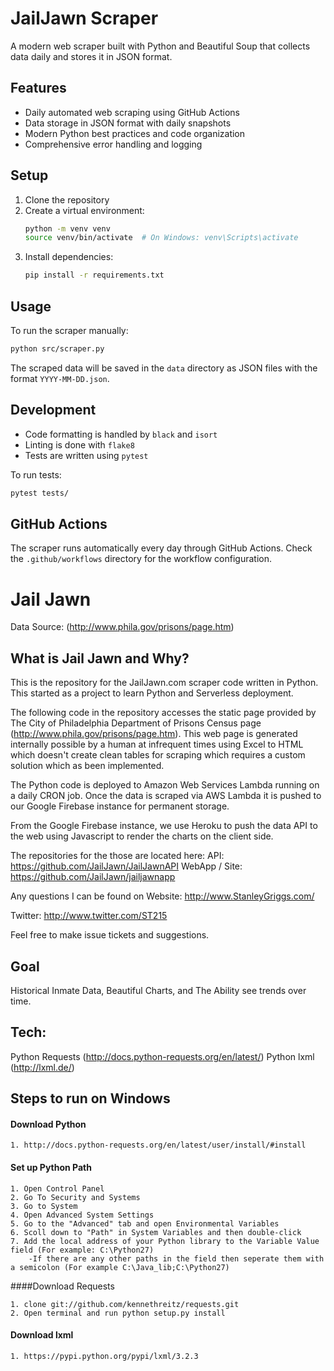 # JailJawn Scraper

A modern web scraper built with Python and Beautiful Soup that collects data daily and stores it in JSON format.

## Features

- Daily automated web scraping using GitHub Actions
- Data storage in JSON format with daily snapshots
- Modern Python best practices and code organization
- Comprehensive error handling and logging

## Setup

1. Clone the repository
2. Create a virtual environment:
   ```bash
   python -m venv venv
   source venv/bin/activate  # On Windows: venv\Scripts\activate
   ```
3. Install dependencies:
   ```bash
   pip install -r requirements.txt
   ```

## Usage

To run the scraper manually:

```bash
python src/scraper.py
```

The scraped data will be saved in the `data` directory as JSON files with the format `YYYY-MM-DD.json`.

## Development

- Code formatting is handled by `black` and `isort`
- Linting is done with `flake8`
- Tests are written using `pytest`

To run tests:

```bash
pytest tests/
```

## GitHub Actions

The scraper runs automatically every day through GitHub Actions. Check the `.github/workflows` directory for the workflow configuration.

# Jail Jawn

Data Source: (http://www.phila.gov/prisons/page.htm)

## What is Jail Jawn and Why?

This is the repository for the JailJawn.com scraper code written in Python. This started as a project to learn Python and Serverless deployment.

The following code in the repository accesses the static page provided by The City of Philadelphia Department of Prisons Census page (http://www.phila.gov/prisons/page.htm). This web page is generated internally possible by a human at infrequent times using Excel to HTML which doesn't create clean tables for scraping which requires a custom solution which as been implemented.

The Python code is deployed to Amazon Web Services Lambda running on a daily CRON job. Once the data is scraped via AWS Lambda it is pushed to our Google Firebase instance for permanent storage.

From the Google Firebase instance, we use Heroku to push the data API to the web using Javascript to render the charts on the client side.

The repositories for the those are located here:
API: https://github.com/JailJawn/JailJawnAPI
WebApp / Site: https://github.com/JailJawn/jailjawnapp

Any questions I can be found on
Website: http://www.StanleyGriggs.com/

Twitter: http://www.twitter.com/ST215

Feel free to make issue tickets and suggestions.

## Goal

Historical Inmate Data, Beautiful Charts, and The Ability see trends over time.

## Tech:

Python Requests (http://docs.python-requests.org/en/latest/)
Python lxml (http://lxml.de/)

## Steps to run on Windows

#### Download Python

    1. http://docs.python-requests.org/en/latest/user/install/#install

#### Set up Python Path

    1. Open Control Panel
    2. Go To Security and Systems
    3. Go to System
    4. Open Advanced System Settings
    5. Go to the "Advanced" tab and open Environmental Variables
    6. Scoll down to "Path" in System Variables and then double-click
    7. Add the local address of your Python library to the Variable Value field (For example: C:\Python27)
    	-If there are any other paths in the field then seperate them with a semicolon (For example C:\Java_lib;C:\Python27)

####Download Requests

    1. clone git://github.com/kennethreitz/requests.git
    2. Open terminal and run python setup.py install

#### Download lxml

    1. https://pypi.python.org/pypi/lxml/3.2.3
